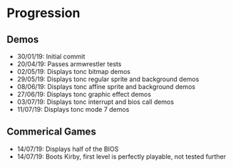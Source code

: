 # Progression

##  Demos
- 30/01/19: Initial commit
- 20/04/19: Passes armwrestler tests
- 02/05/19: Displays tonc bitmap demos
- 29/05/19: Displays tonc regular sprite and background demos
- 08/06/19: Displays tonc affine sprite and background demos
- 27/06/19: Displays tonc graphic effect demos
- 03/07/19: Displays tonc interrupt and bios call demos
- 11/07/19: Displays tonc mode 7 demos

## Commerical Games
- 14/07/19: Displays half of the BIOS
- 14/07/19: Boots Kirby, first level is perfectly playable, not tested further